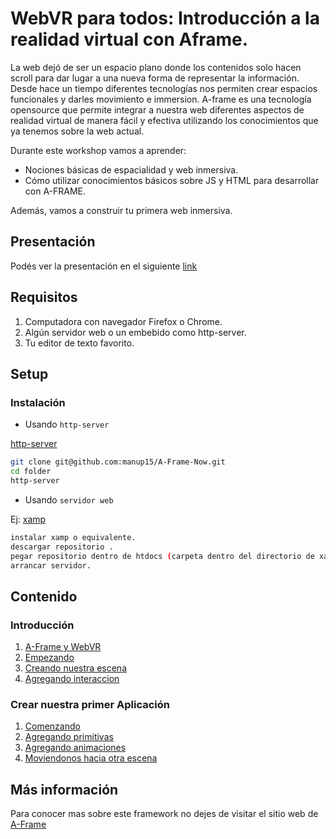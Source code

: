 # WebVR para todos: Introducción a la realidad virtual con Aframe.


La web dejó de ser un espacio plano donde los contenidos solo hacen scroll para dar lugar a una nueva forma de representar la información. Desde hace un tiempo diferentes tecnologías nos permiten crear espacios funcionales y darles movimiento e immersion.
A-frame es una tecnología opensource que permite integrar a nuestra web diferentes aspectos de realidad virtual de manera fácil y efectiva utilizando los conocimientos que ya tenemos sobre la web actual.

Durante este workshop vamos a aprender:<br/>
* Nociones básicas de espacialidad y web inmersiva. <br/>
* Cómo utilizar conocimientos básicos sobre JS y HTML para desarrollar con A-FRAME. <br/>

Además, vamos a construir tu primera web inmersiva.

## Presentación

Podés ver la presentación en el siguiente [link](linkpresentacion.com)

## Requisitos
1. Computadora con navegador Firefox o Chrome.
2. Algún servidor web o un embebido como http-server.
3. Tu editor de texto favorito.

## Setup

### Instalación

* Usando `http-server`

[http-server](https://www.npmjs.com/package/http-server)
```bash
git clone git@github.com:manup15/A-Frame-Now.git
cd folder
http-server
```

* Usando `servidor web`

Ej: [xamp](https://www.apachefriends.org/es/index.html)

```bash
instalar xamp o equivalente.
descargar repositorio .
pegar repositorio dentro de htdocs (carpeta dentro del directorio de xamp)
arrancar servidor.
```

## Contenido

### Introducción

1. [A-Frame y WebVR](#aframe-webvr)
2. [Empezando](#empezando)
3. [Creando nuestra escena](#nuestra-escena)
4. [Agregando interaccion](#interaccion)

### Crear nuestra primer Aplicación

1. [Comenzando](https://github.com/manup15/A-Frame-Now/tree/master/01-Getting%20Started)
2. [Agregando primitivas](https://github.com/manup15/A-Frame-Now/tree/master/02-Adding%20Primitives)
3. [Agregando animaciones](https://github.com/manup15/A-Frame-Now/tree/master/03-Adding%20Animations)
4. [Moviendonos hacia otra escena](https://github.com/manup15/A-Frame-Now/tree/master/04-Moving%20to%20another%20scene)


## Más información
Para conocer mas sobre este framework no dejes de visitar el sitio web de [A-Frame](https://www.aframe.io)
